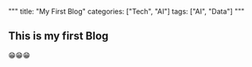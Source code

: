"""
title: "My First  Blog"
categories: ["Tech", "AI"]
tags: ["AI", "Data"]
"""

## This is my first Blog
😁😁😁
